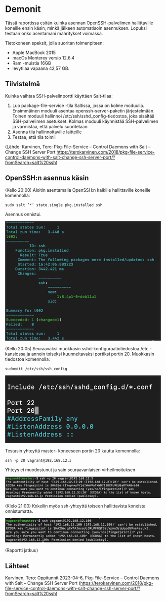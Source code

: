 # Demonit

Tässä raportissa esitän kuinka asennan OpenSSH-palvelimen hallittaville koneille ensin käsin, minkä jälkeen automatisoin asennuksen. Lopuksi testaan onko asentamani määritykset voimassa. 

Tietokoneen speksit, jolla suoritan toimenpiteen:
- Apple MacBook 2015
- macOs Monterey versio 12.6.4 
- Ram -muistia 16GB
- levytilaa vapaana 42,57 GB.

## Tiivistelmä

Kuinka vaihtaa SSH-palvelinportti käyttäen Salt-tilaa:

1. Luo package-file-service -tila Saltissa, jossa on kolme moduulia. Ensimmäinen moduuli asentaa openssh-server-paketin järjestelmään. Toinen moduuli hallinnoi /etc/ssh/sshd_config-tiedostoa, joka sisältää SSH-palvelimen asetukset. Kolmas moduuli käynnistää SSH-palvelimen ja varmistaa, että palvelu suoritetaan
2. Asenna tila hallinnoitaville laitteille
3. Testaa, että tila toimii


(Lähde: Karvinen, Tero: Pkg-File-Service – Control Daemons with Salt – Change SSH Server Port https://terokarvinen.com/2018/pkg-file-service-control-daemons-with-salt-change-ssh-server-port/?fromSearch=salt%20ssh)

## OpenSSH:n asennus käsin

(Kello 20:00) Aloitin asentamalla OpenSSH:n kaikille hallittaville koneille komennolla:

    sudo salt ’*’ state.single pkg.installed ssh
 
 Asennus onnistui.
 
 ![Kuva](/images/kuva14.png)
 
 (Kello 20:05) Seuraavaksi muokkasin sshd-konfiguraatiotiedostoa /etc -kansiossa ja annoin toiseksi kuunneltavaksi portiksi portin 20. Muokkasin tiedostoa komennolla:

    sudoedit /etc/ssh/ssh_config
    

  ![Kuva](/images/kuva15.png)
  
  
  Testasin yhteyttä master- koneeseen portin 20 kautta komennolla:

    ssh -p 20 vagrant@192.168.12.3
    
    
 Yhteys ei muodostunut ja sain seuraavanlaisen virheilmoituksen
 
![Kuva](/images/kuva16.png)

(Klelo 21:00) Kokeilin myös ssh-yhteyttä toiseen hallittavista koneista onnistumatta.

![Kuva](/images/kuva17.png)



(Raportti jatkuu)


## Lähteet


Karvinen, Tero: Oppitunnit 2023-04-6, Pkg-File-Service – Control Daemons with Salt – Change SSH Server Port (https://terokarvinen.com/2018/pkg-file-service-control-daemons-with-salt-change-ssh-server-port/?fromSearch=salt%20ssh)



